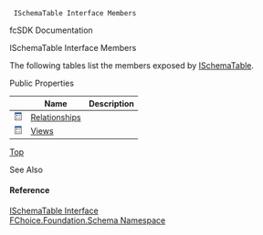 ﻿     ISchemaTable Interface Members                                                   

fcSDK Documentation

ISchemaTable Interface Members

The following tables list the members exposed by [ISchemaTable](fcSDK~FChoice.Foundation.Schema.ISchemaTable.md).

Public Properties

|   | Name | Description |
| --- | --- | --- |
| ![ Property](dotnetimages/Property.png) | [Relationships](fcSDK~FChoice.Foundation.Schema.ISchemaTable~Relationships.md) |   |
| ![ Property](dotnetimages/Property.png) | [Views](fcSDK~FChoice.Foundation.Schema.ISchemaTable~Views.md) |   |

[Top](#top)

See Also

#### Reference

[ISchemaTable Interface](fcSDK~FChoice.Foundation.Schema.ISchemaTable.md)  
[FChoice.Foundation.Schema Namespace](fcSDK~FChoice.Foundation.Schema_namespace.md)